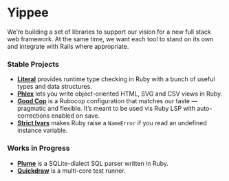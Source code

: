 # Yippee

We’re building a set of libraries to support our vision for a new full stack web framework. At the same time, we want each tool to stand on its own and integrate with Rails where appropriate.

### Stable Projects

- **[Literal](https://literal.fun)** provides runtime type checking in Ruby with a bunch of useful types and data structures.
- **[Phlex](https://www.phlex.fun)** lets you write object-oriented HTML, SVG and CSV views in Ruby.
- **[Good Cop](https://github.com/yippee-fun/goodcop)** is a Rubocop configuration that matches our taste — pragmatic and flexible. It’s meant to be used vis Ruby LSP with auto-corrections enabled on save.
- **[Strict Ivars](https://github.com/yippee-fun/strict_ivars)** makes Ruby raise a `NameError` if you read an undefined instance variable.

### Works in Progress

- **[Plume](https://github.com/yippee-fun/plume)** is a SQLite-dialect SQL parser written in Ruby.
- **[Quickdraw](https://github.com/yippee-fun/quickdraw)** is a multi-core test runner.
